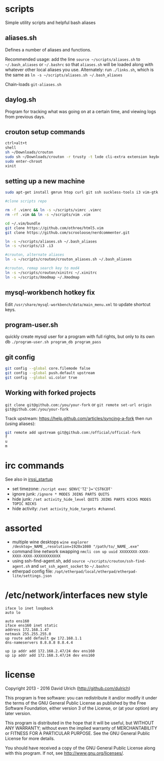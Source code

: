 # scripts

Simple utility scripts and helpful bash aliases


## aliases.sh

Defines a number of aliases and functions.

Recommended usage: add the line `source ~/scripts/aliases.sh` to `~/.bash_aliases`
or `~/.bashrc` so that `aliases.sh` will be loaded along with whatever other
local aliases you use. Alternately: run `./links.sh`, which is the same as
`ln -s ~/scripts/aliases.sh ~/.bash_aliases`

Chain-loads `git-aliases.sh`


## daylog.sh

Program for tracking what was going on at a certain time, and viewing logs
from previous days.


## crouton setup commands
```bash
ctrl+alt+t
shell
sh ~/Downloads/crouton
sudo sh ~/Downloads/crouton -r trusty -t lxde cli-extra extension keyboard
sudo enter-chroot
xinit
```


## setting up a new machine

```bash
sudo apt-get install gmrun htop curl git ssh suckless-tools i3 vim-gtk bash-completion

#clone scripts repo

rm -f .vimrc && ln -s ~/scripts/vimrc .vimrc
rm -rf .vim && ln -s ~/scripts/vim .vim

cd ~/.vim/bundle
git clone https://github.com/othree/html5.vim
git clone https://github.com/scrooloose/nerdcommenter.git

ln -s ~/scripts/aliases.sh ~/.bash_aliases
ln -s ~/scripts/i3 .i3

#crouton, alternate aliases
ln -s ~/scripts/crouton/crouton_aliases.sh ~/.bash_aliases

#crouton, remap search key to mod4
ln -s ~/scripts/crouton/xinitrc ~/.xinitrc
ln -s ~/scripts/Xmodmap ~/.Xmodmap
```


## mysql-workbench hotkey fix

Edit `/usr/share/mysql-workbench/data/main_menu.xml` to update shortcut keys.


## program-user.sh

quickly create mysql user for a program with full rights, but only to its own db
`./program-user.sh program_db program_pass`


## git config
```bash
git config --global core.filemode false
git config --global push.default upstream
git config --global ui.color true
```


## Working with forked projects

`git clone git@github.com:/you/your-fork` or `git remote set-url origin git@github.com:/you/your-fork`

Track upstream: https://help.github.com/articles/syncing-a-fork then run (using aliases):
```bash
git remote add upstream git@github.com:/official/official-fork
f
u
m
```


# irc commands

See also in [irssi_startup](./irssi_startup)

* set timezone: `/script exec $ENV{'TZ'}='CST6CDT'`
* ignore junk: `/ignore * MODES JOINS PARTS QUITS`
* hide junk: `/set activity_hide_level QUITS JOINS PARTS KICKS MODES TOPIC NICKS`
* hide activity: `/set activity_hide_targets #channel`


# assorted

* multiple wine desktops `wine explorer /desktop=_NAME_,resolution=1920x1080 "/path/to/_NAME_.exe"`
* command line network swapping `nmcli con up uuid XXXXXXXX-XXXX-XXXX-XXXX-XXXXXXXXXXXX`
* using ssh-find-agent.sh, add `source ~/scripts/crouton/ssh-find-agent.sh` and `set_ssh_agent_socket` to `~/.bashrc`
* etherpad config file: `/opt/etherpad/local/etherpad/etherpad-lite/settings.json`


# /etc/network/interfaces new style
```
iface lo inet loopback
auto lo

auto ens160
iface ens160 inet static
address 172.168.1.47
netmask 255.255.255.0
up route add default gw 172.168.1.1
dns-nameservers 8.8.8.8 8.8.4.4

up ip addr add 172.168.2.47/24 dev ens160
up ip addr add 172.168.3.47/24 dev ens160
```

# license

Copyright 2013 - 2016  David Ulrich (http://github.com/dulrich)

This program is free software: you can redistribute it and/or modify
it under the terms of the GNU General Public License as published by
the Free Software Foundation, either version 3 of the License, or
(at your option) any later version.

This program is distributed in the hope that it will be useful,
but WITHOUT ANY WARRANTY; without even the implied warranty of
MERCHANTABILITY or FITNESS FOR A PARTICULAR PURPOSE.  See the
GNU General Public License for more details.

You should have received a copy of the GNU General Public License
along with this program.  If not, see <http://www.gnu.org/licenses/>.
